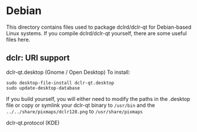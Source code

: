 
Debian
====================
This directory contains files used to package dclrd/dclr-qt
for Debian-based Linux systems. If you compile dclrd/dclr-qt yourself, there are some useful files here.

## dclr: URI support ##


dclr-qt.desktop  (Gnome / Open Desktop)
To install:

	sudo desktop-file-install dclr-qt.desktop
	sudo update-desktop-database

If you build yourself, you will either need to modify the paths in
the .desktop file or copy or symlink your dclr-qt binary to `/usr/bin`
and the `../../share/pixmaps/dclr128.png` to `/usr/share/pixmaps`

dclr-qt.protocol (KDE)

